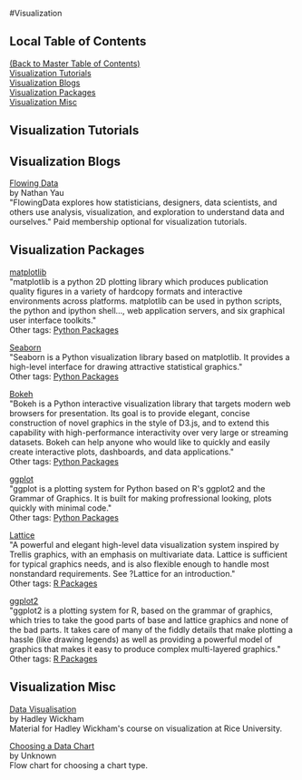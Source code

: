 #Visualization  
## Local Table of Contents  
[(Back to Master Table of Contents)](../)  
[Visualization Tutorials](#VisualizationTutorials)  
[Visualization Blogs](#VisualizationBlogs)  
[Visualization Packages](#VisualizationPackages)  
[Visualization Misc](#VisualizationMisc)  
## <a name="VisualizationTutorials"></a>Visualization Tutorials  

## <a name="VisualizationBlogs"></a>Visualization Blogs  

[Flowing Data](http://flowingdata.com/)  
by Nathan Yau  
"FlowingData explores how statisticians, designers, data scientists, and others use analysis, visualization, and exploration to understand data and ourselves."  Paid membership optional for visualization tutorials.  
  
## <a name="VisualizationPackages"></a>Visualization Packages  

[matplotlib](http://matplotlib.org/)  
"matplotlib is a python 2D plotting library which produces publication quality figures in a variety of hardcopy formats and interactive environments across platforms. matplotlib can be used in python scripts, the python and ipython shell..., web application servers, and six graphical user interface toolkits."  
Other tags: [Python Packages](../programming#PythonPackages)   
  
[Seaborn](https://web.stanford.edu/~mwaskom/software/seaborn/)  
"Seaborn is a Python visualization library based on matplotlib. It provides a high-level interface for drawing attractive statistical graphics."  
Other tags: [Python Packages](../programming#PythonPackages)   
  
[Bokeh](http://bokeh.pydata.org/en/latest/)  
"Bokeh is a Python interactive visualization library that targets modern web browsers for presentation. Its goal is to provide elegant, concise construction of novel graphics in the style of D3.js, and to extend this capability with high-performance interactivity over very large or streaming datasets. Bokeh can help anyone who would like to quickly and easily create interactive plots, dashboards, and data applications."  
Other tags: [Python Packages](../programming#PythonPackages)   
  
[ggplot](http://ggplot.yhathq.com/)  
"ggplot is a plotting system for Python based on R's ggplot2 and the Grammar of Graphics. It is built for making profressional looking, plots quickly with minimal code."  
Other tags: [Python Packages](../programming#PythonPackages)   
  
[Lattice](https://cran.r-project.org/web/packages/lattice/index.html)  
"A powerful and elegant high-level data visualization system inspired by Trellis graphics, with an emphasis on multivariate data. Lattice is sufficient for typical graphics needs, and is also flexible enough to handle most nonstandard requirements. See ?Lattice for an introduction."  
Other tags: [R Packages](../programming#RPackages)   
  
[ggplot2](http://ggplot2.org/)  
"ggplot2 is a plotting system for R, based on the grammar of graphics, which tries to take the good parts of base and lattice graphics and none of the bad parts. It takes care of many of the fiddly details that make plotting a hassle (like drawing legends) as well as providing a powerful model of graphics that makes it easy to produce complex multi-layered graphics."  
Other tags: [R Packages](../programming#RPackages)   
  
## <a name="VisualizationMisc"></a>Visualization Misc  

[Data Visualisation](http://had.co.nz/stat645/)  
by Hadley Wickham  
Material for Hadley Wickham's course on visualization at Rice University.  
  
[Choosing a Data Chart](http://img.labnol.org/di/data-chart-type.png)  
by Unknown  
Flow chart for choosing a chart type.  
  
